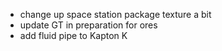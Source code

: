 - change up space station package texture a bit
- update GT in preparation for ores
- add fluid pipe to Kapton K